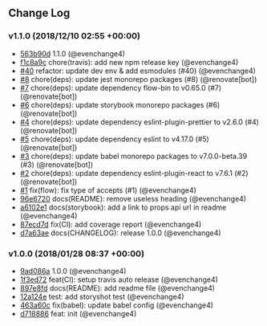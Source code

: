 ## Change Log

### v1.1.0 (2018/12/10 02:55 +00:00)

- [563b90d](https://github.com/evenchange4/react-dnd-dropzone/commit/563b90dbe50f89ece82706bc89a5f3bafaebfb2f) 1.1.0 (@evenchange4)
- [f1c8a9c](https://github.com/evenchange4/react-dnd-dropzone/commit/f1c8a9c24326dfc82dd2535a5696d55071d25862) chore(travis): add new npm release key (@evenchange4)
- [#40](https://github.com/evenchange4/react-dnd-dropzone/pull/40) refactor: update dev env & add esmodules (#40) (@evenchange4)
- [#8](https://github.com/evenchange4/react-dnd-dropzone/pull/8) chore(deps): update jest monorepo packages (#8) (@renovate[bot])
- [#7](https://github.com/evenchange4/react-dnd-dropzone/pull/7) chore(deps): update dependency flow-bin to v0.65.0 (#7) (@renovate[bot])
- [#6](https://github.com/evenchange4/react-dnd-dropzone/pull/6) chore(deps): update storybook monorepo packages (#6) (@renovate[bot])
- [#4](https://github.com/evenchange4/react-dnd-dropzone/pull/4) chore(deps): update dependency eslint-plugin-prettier to v2.6.0 (#4) (@renovate[bot])
- [#5](https://github.com/evenchange4/react-dnd-dropzone/pull/5) chore(deps): update dependency eslint to v4.17.0 (#5) (@renovate[bot])
- [#3](https://github.com/evenchange4/react-dnd-dropzone/pull/3) chore(deps): update babel monorepo packages to v7.0.0-beta.39 (#3) (@renovate[bot])
- [#2](https://github.com/evenchange4/react-dnd-dropzone/pull/2) chore(deps): update dependency eslint-plugin-react to v7.6.1 (#2) (@renovate[bot])
- [#1](https://github.com/evenchange4/react-dnd-dropzone/pull/1) fix(flow): fix type of accepts (#1) (@evenchange4)
- [96e6720](https://github.com/evenchange4/react-dnd-dropzone/commit/96e6720bdd7f02508370f2db284ed06be3160a58) docs(README): remove useless heading (@evenchange4)
- [a6102e1](https://github.com/evenchange4/react-dnd-dropzone/commit/a6102e1b3d8581fafa1057040fe6b895d94c6b67) docs(storybook): add a link to props api url in readme (@evenchange4)
- [87ecd7d](https://github.com/evenchange4/react-dnd-dropzone/commit/87ecd7d235f6522bf1fec35e3e9d0ebf17f27e41) fix(CI): add coverage report (@evenchange4)
- [d7a63ae](https://github.com/evenchange4/react-dnd-dropzone/commit/d7a63aefc19aacb0b423c5b788dce679089e6d93) docs(CHANGELOG): release 1.0.0 (@evenchange4)

### v1.0.0 (2018/01/28 08:37 +00:00)

- [9ad086a](https://github.com/evenchange4/react-dnd-dropzone/commit/9ad086a2c9d851d0a85fd717df58b90ede36bb19) 1.0.0 (@evenchange4)
- [1f3ed72](https://github.com/evenchange4/react-dnd-dropzone/commit/1f3ed72dfc4b03ed35c55c67e15887581a7afd9a) feat(CI): setup travis auto release (@evenchange4)
- [897e8fd](https://github.com/evenchange4/react-dnd-dropzone/commit/897e8fdf5f1a5c690fe33615b80ebb74e37553d7) docs(README): add readme file (@evenchange4)
- [12a124e](https://github.com/evenchange4/react-dnd-dropzone/commit/12a124e97a6e523e8edb3a84b469b60ebcb3749e) test: add storyshot test (@evenchange4)
- [463a60c](https://github.com/evenchange4/react-dnd-dropzone/commit/463a60cb9d989ec9623d96b4ef7e99a58fd7631b) fix(babel): update babel config (@evenchange4)
- [d718886](https://github.com/evenchange4/react-dnd-dropzone/commit/d718886f811b6d58f184241786175cb434118b72) feat: init (@evenchange4)
